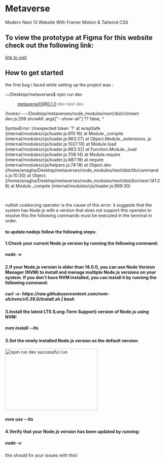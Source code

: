 # Metaverse
Modern Next 13 Website With Framer Motion &amp; Tailwind CSS

<h2>To view the prototype at Figma for this website check out the following link: </h2>

<a href="https://www.figma.com/proto/FcrtNOBixgkqtqUZulxtu4/Modern-UI%2FUX-Framer-Motion?type=design&node-id=1-4&t=8xddDqzESEwpsUdI-1&scaling=min-zoom&page-id=0%3A1&mode=design">link to visit</a>

<!-- <p>To get started, you can download the ZIP file by clicking the following link:</p>
<a href="path/to/your/zip/file.zip" download>Download ZIP File</a>
-->

<h2>How to get started</h2>
<p> the first bug i faced while setting up the project was :

:~/Desktop/metaverses$ npm run dev

> metaverse13@0.1.0 dev
> next dev

/home/----/Desktop/metaverses/node_modules/next/dist/cli/next-dev.js:299
                    showAll: args["--show-all"] ?? false,
                                                 ^

SyntaxError: Unexpected token '?'
    at wrapSafe (internal/modules/cjs/loader.js:915:16)
    at Module._compile (internal/modules/cjs/loader.js:963:27)
    at Object.Module._extensions..js (internal/modules/cjs/loader.js:1027:10)
    at Module.load (internal/modules/cjs/loader.js:863:32)
    at Function.Module._load (internal/modules/cjs/loader.js:708:14)
    at Module.require (internal/modules/cjs/loader.js:887:19)
    at require (internal/modules/cjs/helpers.js:74:18)
    at Object.dev (/home/anagha/Desktop/metaverses/node_modules/next/dist/lib/commands.js:10:30)
    at Object.<anonymous> (/home/anagha/Desktop/metaverses/node_modules/next/dist/bin/next:141:28)
    at Module._compile (internal/modules/cjs/loader.js:999:30)

</p>
<br>
<p>nullish coalescing operator is the cause of this error. it suggests that the system has Node.js with a version that does not support this operator.to resolve this the following commands must be executed in the terminal in order.</p>
<h4>to update nodejs follow the following steps:</h4>
<h4>1.Check your current Node.js version by running the following command: </h4>
<h5>node -v</h5>
<h4>2.If your Node.js version is older than 14.0.0, you can use Node Version Manager (NVM) to install and manage multiple Node.js versions on your system. If you don't have NVM installed, you can install it by running the following command:
</h4>
<h5> curl -o- https://raw.githubusercontent.com/nvm-sh/nvm/v0.39.0/install.sh | bash</h5>
<h4>3.Install the latest LTS (Long-Term Support) version of Node.js using NVM: 
</h4>
<h5>nvm install --lts</h5>
<h4>3.Set the newly installed Node.js version as the default version:
</h4>
<img src=Screenshot from 2023-07-17 13-19-59.png" alt="npm run dev successful run" width="300" height="200">

<h5>nvm use --lts</h5>
<h4>4.Verify that your Node.js version has been updated by running: </h4>
<h5>node -v</h5>
<p> this should fix your issues with this!</p>
